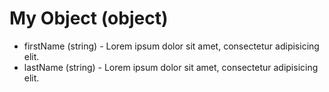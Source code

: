# My Object (object)

- firstName (string) - Lorem ipsum dolor sit amet, consectetur adipisicing elit.
- lastName (string) - Lorem ipsum dolor sit amet, consectetur adipisicing elit.
